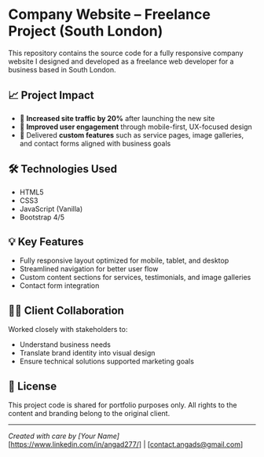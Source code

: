 # Company Website – Freelance Project (South London)

This repository contains the source code for a fully responsive company website I designed and developed as a freelance web developer for a business based in South London.

## 📈 Project Impact

- 🚀 **Increased site traffic by 20%** after launching the new site
- 📱 **Improved user engagement** through mobile-first, UX-focused design
- 💼 Delivered **custom features** such as service pages, image galleries, and contact forms aligned with business goals

## 🛠️ Technologies Used

- HTML5
- CSS3
- JavaScript (Vanilla)
- Bootstrap 4/5

## 💡 Key Features

- Fully responsive layout optimized for mobile, tablet, and desktop
- Streamlined navigation for better user flow
- Custom content sections for services, testimonials, and image galleries
- Contact form integration

## 👨‍💼 Client Collaboration

Worked closely with stakeholders to:
- Understand business needs
- Translate brand identity into visual design
- Ensure technical solutions supported marketing goals

## 📄 License

This project code is shared for portfolio purposes only. All rights to the content and branding belong to the original client.

---

*Created with care by [Your Name]*  
[https://www.linkedin.com/in/angad277/] | [contact.angads@gmail.com]
